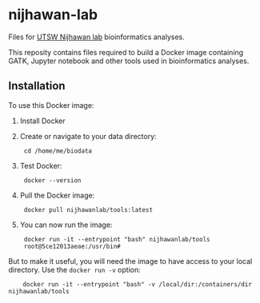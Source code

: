 # nijhawan-lab
Files for [UTSW Nijhawan lab](https://www.utsouthwestern.edu/labs/nijhawan/) bioinformatics analyses.

This reposity contains files required to build a Docker image containing GATK, Jupyter notebook and other tools used in bioinformatics analyses.

## Installation
To use this Docker image:
1. Install Docker
1. Create or navigate to your data directory:

        cd /home/me/biodata
        
1. Test Docker:

        docker --version
        
1. Pull the Docker image:

        docker pull nijhawanlab/tools:latest

1. You can now run the image:

        docker run -it --entrypoint "bash" nijhawanlab/tools
        root@5ce12013aeae:/usr/bin#
        
But to make it useful, you will need the image to have access to your local directory.  Use the `docker run -v` option:

        docker run -it --entrypoint "bash" -v /local/dir:/containers/dir nijhawanlab/tools
        
